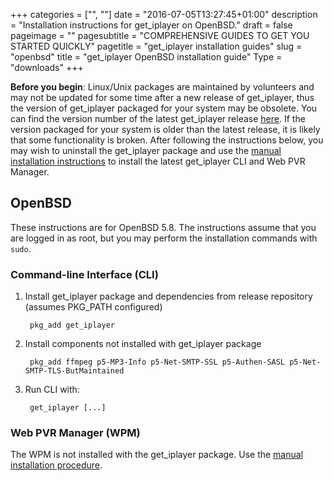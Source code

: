 +++
categories = ["", ""]
date = "2016-07-05T13:27:45+01:00"
description = "Installation instructions for get_iplayer on OpenBSD."
draft = false
pageimage = ""
pagesubtitle = "COMPREHENSIVE GUIDES TO GET YOU STARTED QUICKLY"
pagetitle = "get_iplayer installation guides"
slug = "openbsd"
title = "get_iplayer OpenBSD installation guide"
Type = "downloads"
+++

**Before you begin**: Linux/Unix packages are maintained by volunteers and may not be updated for some time after a new release of get_iplayer, thus the version of get_iplayer packaged for your system may be obsolete. You can find the version number of the latest get_iplayer release [here](https://github.com/get-iplayer/get_iplayer/releases). If the version packaged for your system is older than the latest release, it is likely that some functionality is broken. After following the instructions below, you may wish to uninstall the get_iplayer package and use the [manual installation instructions](https://github.com/get-iplayer/get_iplayer/wiki/unix) to install the latest get_iplayer CLI and Web PVR Manager. 

## OpenBSD

These instructions are for OpenBSD 5.8.  The instructions assume that you are logged in as root, but you may perform the installation commands with `sudo`.

### Command-line Interface (CLI)

1. Install get_iplayer package and dependencies from release repository (assumes PKG_PATH configured)

        pkg_add get_iplayer

2. Install components not installed with get_iplayer package

        pkg_add ffmpeg p5-MP3-Info p5-Net-SMTP-SSL p5-Authen-SASL p5-Net-SMTP-TLS-ButMaintained

3. Run CLI with:

    	get_iplayer [...]

### Web PVR Manager (WPM)

The WPM is not installed with the get_iplayer package.  Use the [manual installation procedure](https://github.com/get-iplayer/get_iplayer/wiki/unix).